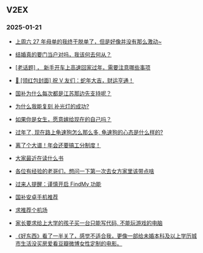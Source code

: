 ## V2EX 
### 2025-01-21

+ [上周六 27 年母单的我终于脱单了，但是好像并没有那么激动~](https://www.v2ex.com/t/1106352)

+ [结婚真的要门当户对吗，我该何去何从？](https://www.v2ex.com/t/1106344)

+ [[老话题] ， 新手开车上高速回家过年，需要注意哪些事项](https://www.v2ex.com/t/1106393)

+ [🧧 [领红包封面] 祝 V 友们：蛇年大吉，财运亨通！](https://www.v2ex.com/t/1106447)

+ [国补为什么每次都是江苏那边先支持呢？](https://www.v2ex.com/t/1106357)

+ [为什么我能复刻 补光灯的成功?](https://www.v2ex.com/t/1106325)

+ [如果你是女生，愿意嫁给现在的自己吗？](https://www.v2ex.com/t/1106431)

+ [过年了, 现在路上龟速狗怎么那么多, 龟速狗的心态是什么样的?](https://www.v2ex.com/t/1106474)

+ [离了个大谱！年会还要搞工分制度！](https://www.v2ex.com/t/1106451)

+ [大家最近在读什么书](https://www.v2ex.com/t/1106658)

+ [各位有经验的老哥们，想问一下第一次去女方家里该带点啥](https://www.v2ex.com/t/1106655)

+ [过来人提醒：谨慎开启 FindMy 功能](https://www.v2ex.com/t/1106545)

+ [国补安卓手机推荐](https://www.v2ex.com/t/1106415)

+ [求推荐个机场](https://www.v2ex.com/t/1106673)

+ [家长要求给上大学的孩子买一台只能写代码, 不能玩游戏的电脑](https://www.v2ex.com/t/1106683)

+ [《好东西》看了一半关了，感觉不适合我，更像一部给未婚本科及以上学历城市生活没买房爱看豆瓣微博女性定制的电影。](https://www.v2ex.com/t/1106585)

